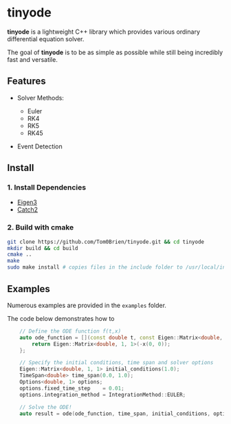 tinyode
===========

**tinyode** is a lightweight C++ library which provides various ordinary differential equation solver.

The goal of **tinyode** is to be as simple as possible while still being incredibly fast and versatile.

## Features

- Solver Methods:
  - Euler
  - RK4
  - RK5
  - RK45

- Event Detection


## Install

### 1. Install Dependencies
- [Eigen3](https://eigen.tuxfamily.org/index.php?title=Main_Page)
- [Catch2](https://github.com/catchorg/Catch2)

### 2. Build with cmake
  ```bash
  git clone https://github.com/Tom0Brien/tinyode.git && cd tinyode
  mkdir build && cd build
  cmake ..
  make
  sudo make install # copies files in the include folder to /usr/local/include*
  ```

## Examples
Numerous examples are provided in the `examples` folder. 

The code below demonstrates how to
```c++
    // Define the ODE function f(t,x)
    auto ode_function = [](const double t, const Eigen::Matrix<double, 1, 1>& x) -> Eigen::Matrix<double, 1, 1> {
        return Eigen::Matrix<double, 1, 1>(-x(0, 0));
    };

    // Specify the initial conditions, time span and solver options
    Eigen::Matrix<double, 1, 1> initial_conditions(1.0);
    TimeSpan<double> time_span(0.0, 1.0);
    Options<double, 1> options;
    options.fixed_time_step    = 0.01;
    options.integration_method = IntegrationMethod::EULER;

    // Solve the ODE!
    auto result = ode(ode_function, time_span, initial_conditions, options);
```
